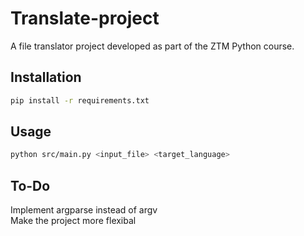 # Translate-project

A file translator project developed as part of the ZTM Python course.

## Installation

```bash
pip install -r requirements.txt
```

## Usage

```bash
python src/main.py <input_file> <target_language>
```

## To-Do
Implement argparse instead of argv \
Make the project more flexibal 
